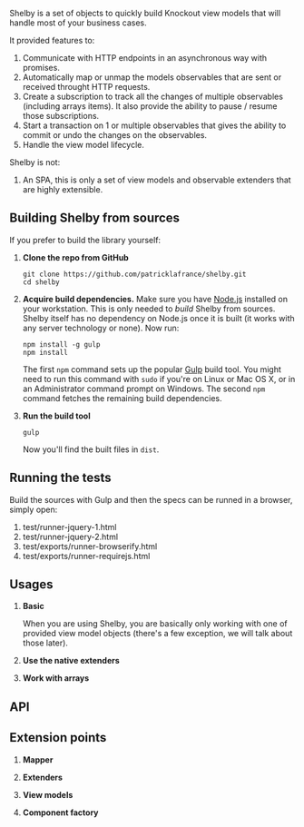 Shelby is a set of objects to quickly build Knockout view models that will handle most of your business cases. 

It provided features to:

1. Communicate with HTTP endpoints in an asynchronous way with promises.
2. Automatically map or unmap the models observables that are sent or received throught HTTP requests.
4. Create a subscription to track all the changes of multiple observables (including arrays items). It also provide the ability to pause / resume those subscriptions.
5. Start a transaction on 1 or multiple observables that gives the ability to commit or undo the changes on the observables.
6. Handle the view model lifecycle.

Shelby is not:

1. An SPA, this is only a set of view models and observable extenders that are highly extensible.

## Building Shelby from sources

If you prefer to build the library yourself:

 1. **Clone the repo from GitHub**

        git clone https://github.com/patricklafrance/shelby.git
        cd shelby

 2. **Acquire build dependencies.** Make sure you have [Node.js](http://nodejs.org/) installed on your workstation. This is only needed to _build_ Shelby from sources. Shelby itself has no dependency on Node.js once it is built (it works with any server technology or none). Now run:

        npm install -g gulp
        npm install

    The first `npm` command sets up the popular [Gulp](http://gulpjs.com/) build tool. You might need to run this command with `sudo` if you're on Linux or Mac OS X, or in an Administrator command prompt on Windows. The second `npm` command fetches the remaining build dependencies.

 3. **Run the build tool**

        gulp

    Now you'll find the built files in `dist`.

## Running the tests

Build the sources with Gulp and then the specs can be runned in a browser, simply open:

1. test/runner-jquery-1.html
2. test/runner-jquery-2.html
3. test/exports/runner-browserify.html
4. test/exports/runner-requirejs.html

## Usages

1. **Basic**

    When you are using Shelby, you are basically only working with one of provided view model objects (there's a few exception, we will talk about those later).



2. **Use the native extenders**

3. **Work with arrays**

## API

## Extension points

1. **Mapper**

2. **Extenders**

3. **View models**

4. **Component factory**


